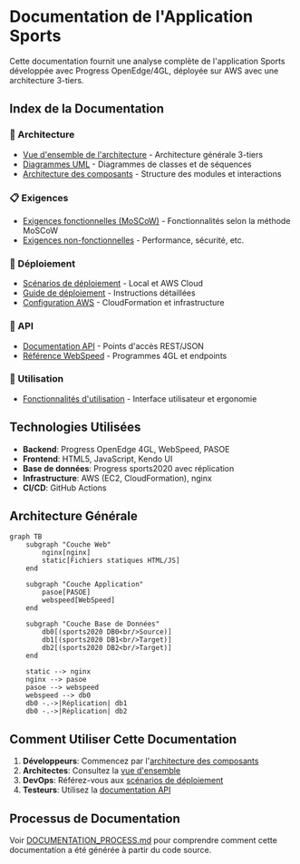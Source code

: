# Documentation de l'Application Sports

Cette documentation fournit une analyse complète de l'application Sports développée avec Progress OpenEdge/4GL, déployée sur AWS avec une architecture 3-tiers.

## Index de la Documentation

### 📐 Architecture
- [Vue d'ensemble de l'architecture](./architecture/architecture-overview.md) - Architecture générale 3-tiers
- [Diagrammes UML](./architecture/uml-diagrams.md) - Diagrammes de classes et de séquences
- [Architecture des composants](./architecture/component-architecture.md) - Structure des modules et interactions

### 📋 Exigences
- [Exigences fonctionnelles (MoSCoW)](./requirements/functional-requirements.md) - Fonctionnalités selon la méthode MoSCoW
- [Exigences non-fonctionnelles](./requirements/non-functional-requirements.md) - Performance, sécurité, etc.

### 🚀 Déploiement
- [Scénarios de déploiement](./deployment/deployment-scenarios.md) - Local et AWS Cloud
- [Guide de déploiement](./deployment/deployment-guide.md) - Instructions détaillées
- [Configuration AWS](./deployment/aws-configuration.md) - CloudFormation et infrastructure

### 🔌 API
- [Documentation API](./api/api-documentation.md) - Points d'accès REST/JSON
- [Référence WebSpeed](./api/webspeed-reference.md) - Programmes 4GL et endpoints

### 🎯 Utilisation
- [Fonctionnalités d'utilisation](./requirements/usability-features.md) - Interface utilisateur et ergonomie

## Technologies Utilisées

- **Backend**: Progress OpenEdge 4GL, WebSpeed, PASOE
- **Frontend**: HTML5, JavaScript, Kendo UI
- **Base de données**: Progress sports2020 avec réplication
- **Infrastructure**: AWS (EC2, CloudFormation), nginx
- **CI/CD**: GitHub Actions

## Architecture Générale

```mermaid
graph TB
    subgraph "Couche Web"
        nginx[nginx]
        static[Fichiers statiques HTML/JS]
    end
    
    subgraph "Couche Application"
        pasoe[PASOE]
        webspeed[WebSpeed]
    end
    
    subgraph "Couche Base de Données"
        db0[(sports2020 DB0<br/>Source)]
        db1[(sports2020 DB1<br/>Target)]
        db2[(sports2020 DB2<br/>Target)]
    end
    
    static --> nginx
    nginx --> pasoe
    pasoe --> webspeed
    webspeed --> db0
    db0 -.->|Réplication| db1
    db0 -.->|Réplication| db2
```

## Comment Utiliser Cette Documentation

1. **Développeurs**: Commencez par l'[architecture des composants](./architecture/component-architecture.md)
2. **Architectes**: Consultez la [vue d'ensemble](./architecture/architecture-overview.md)
3. **DevOps**: Référez-vous aux [scénarios de déploiement](./deployment/deployment-scenarios.md)
4. **Testeurs**: Utilisez la [documentation API](./api/api-documentation.md)

## Processus de Documentation

Voir [DOCUMENTATION_PROCESS.md](./DOCUMENTATION_PROCESS.md) pour comprendre comment cette documentation a été générée à partir du code source.